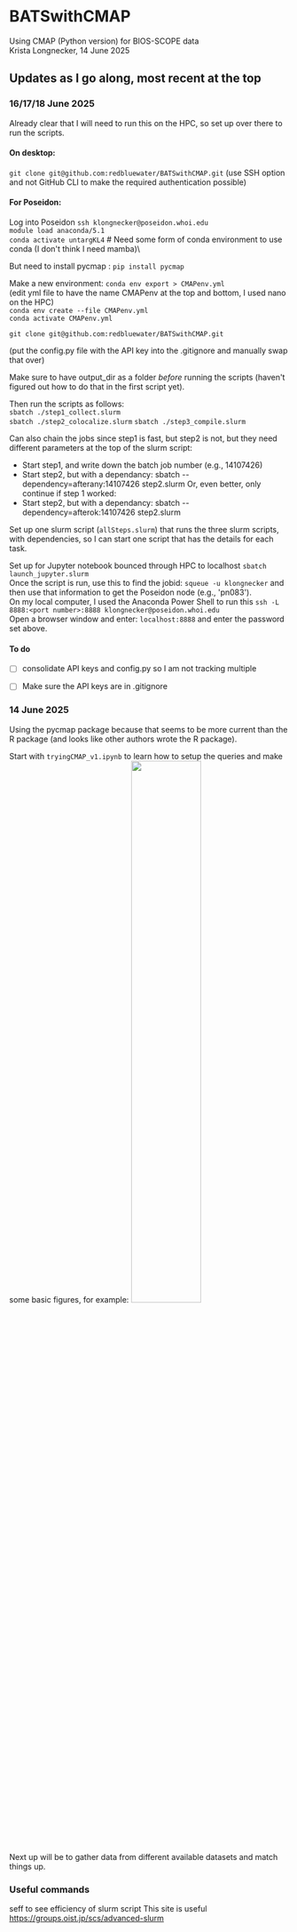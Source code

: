 # BATSwithCMAP
Using CMAP (Python version) for BIOS-SCOPE data\
Krista Longnecker, 14 June 2025

## Updates as I go along, most recent at the top
### 16/17/18 June 2025
Already clear that I will need to run this on the HPC, so set up over there to run the scripts.

#### On desktop:
``git clone git@github.com:redbluewater/BATSwithCMAP.git`` (use SSH option and not GitHub CLI to make the required authentication possible)

#### For Poseidon:
Log into Poseidon ``ssh klongnecker@poseidon.whoi.edu``\
``module load anaconda/5.1``\
``conda activate untargKL4`` # Need some form of conda environment to use conda (I don't think I need mamba)\

But need to install pycmap : ``pip install pycmap``

Make a new environment:
``conda env export > CMAPenv.yml``\
(edit yml file to have the name CMAPenv at the top and bottom, I used nano on the HPC)\
``conda env create --file CMAPenv.yml``\
``conda activate CMAPenv.yml``

``git clone git@github.com:redbluewater/BATSwithCMAP.git``

(put the config.py file with the API key into the .gitignore and manually swap that over)

Make sure to have output_dir as a folder *before* running the scripts (haven't figured out how to do that in the first script yet).

Then run the scripts as follows:\
``sbatch ./step1_collect.slurm``\
``sbatch ./step2_colocalize.slurm``
``sbatch ./step3_compile.slurm``

Can also chain the jobs since step1 is fast, but step2 is not, but they need different parameters at the top of the slurm script:
* Start step1, and write down the batch job number (e.g., 14107426)
* Start step2, but with a dependancy:  sbatch --dependency=afterany:14107426 step2.slurm
Or, even better, only continue if step 1 worked:
* Start step2, but with a dependancy:  sbatch --dependency=afterok:14107426 step2.slurm

Set up one slurm script (``allSteps.slurm``) that runs the three slurm scripts, with dependencies, so I can start one script that has the details for each task.

Set up for Jupyter notebook bounced through HPC to localhost
```sbatch launch_jupyter.slurm```\
Once the script is run, use this to find the jobid: ```squeue -u klongnecker``` and then use that information to get the Poseidon node (e.g., 'pn083').\
On my local computer, I used the Anaconda Power Shell to run this ```ssh -L 8888:<port number>:8888 klongnecker@poseidon.whoi.edu```\
Open a browser window and enter: ```localhost:8888``` and enter the password set above.

#### To do
- [ ] consolidate API keys and config.py so I am not tracking multiple
- [ ] Make sure the API keys are in .gitignore


### 14 June 2025
Using the pycmap package because that seems to be more current than the R package (and looks like other authors wrote the R package).

Start with ``tryingCMAP_v1.ipynb`` to learn how to setup the queries and make some basic figures, for example: 
<img src="https://github.com/redbluewater/tryCMAP/blob/main/example_figure.jpg" width="50%" height = "50%">

Next up will be to gather data from different available datasets and match things up.

### Useful commands
seff to see efficiency of slurm script
This site is useful https://groups.oist.jp/scs/advanced-slurm
